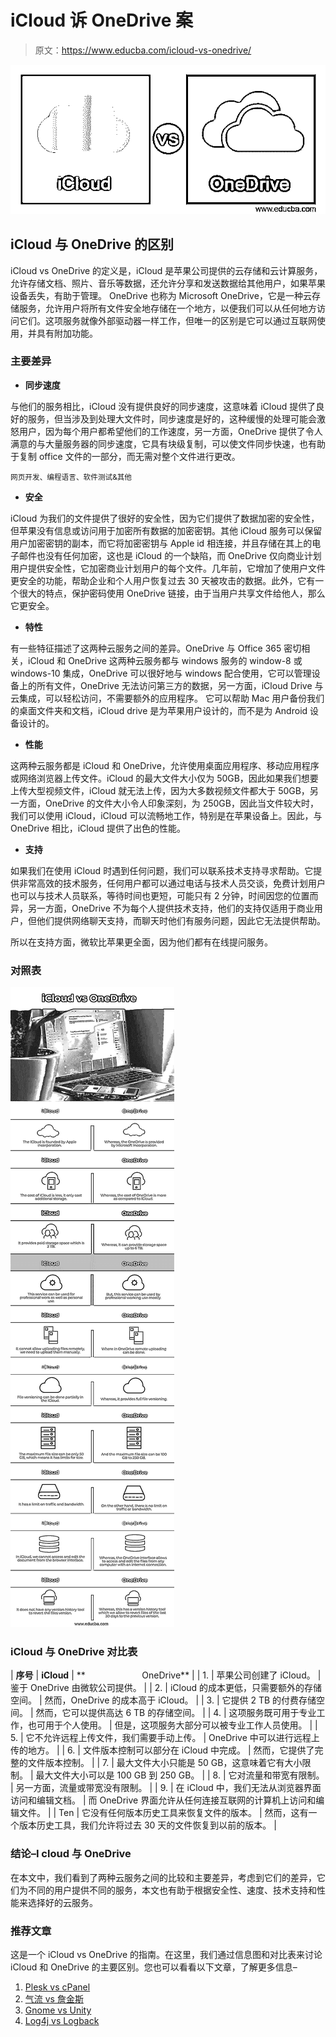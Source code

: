 # iCloud 诉 OneDrive 案

> 原文：<https://www.educba.com/icloud-vs-onedrive/>

![iCloud vs OneDrive](img/f7937da908955a8e1ad1609d8f7cb7f0.png)



## iCloud 与 OneDrive 的区别

iCloud vs OneDrive 的定义是，iCloud 是苹果公司提供的云存储和云计算服务，允许存储文档、照片、音乐等数据，还允许分享和发送数据给其他用户，如果苹果设备丢失，有助于管理。 OneDrive 也称为 Microsoft OneDrive，它是一种云存储服务，允许用户将所有文件安全地存储在一个地方，以便我们可以从任何地方访问它们。这项服务就像外部驱动器一样工作，但唯一的区别是它可以通过互联网使用，并具有附加功能。

### 主要差异

*   **同步速度**

与他们的服务相比，iCloud 没有提供良好的同步速度，这意味着 iCloud 提供了良好的服务，但当涉及到处理大文件时，同步速度是好的，这种缓慢的处理可能会激怒用户，因为每个用户都希望他们的工作速度，另一方面，OneDrive 提供了令人满意的与大量服务器的同步速度，它具有块级复制，可以使文件同步快速，也有助于复制 office 文件的一部分，而无需对整个文件进行更改。

<small>网页开发、编程语言、软件测试&其他</small>

*   **安全**

iCloud 为我们的文件提供了很好的安全性，因为它们提供了数据加密的安全性，但苹果没有信息或访问用于加密所有数据的加密密钥。其他 iCloud 服务可以保留用户加密密钥的副本，而它将加密密钥与 Apple id 相连接，并且存储在其上的电子邮件也没有任何加密，这也是 iCloud 的一个缺陷，而 OneDrive 仅向商业计划用户提供安全性，它加密商业计划用户的每个文件。几年前，它增加了使用户文件更安全的功能，帮助企业和个人用户恢复过去 30 天被攻击的数据。此外，它有一个很大的特点，保护密码使用 OneDrive 链接，由于当用户共享文件给他人，那么它更安全。

*   **特性**

有一些特征描述了这两种云服务之间的差异。OneDrive 与 Office 365 密切相关，iCloud 和 OneDrive 这两种云服务都与 windows 服务的 window-8 或 windows-10 集成，OneDrive 可以很好地与 windows 配合使用，它可以管理设备上的所有文件，OneDrive 无法访问第三方的数据，另一方面，iCloud Drive 与云集成，可以轻松访问，不需要额外的应用程序。 它可以帮助 Mac 用户备份我们的桌面文件夹和文档，iCloud drive 是为苹果用户设计的，而不是为 Android 设备设计的。

*   **性能**

这两种云服务都是 iCloud 和 OneDrive，允许使用桌面应用程序、移动应用程序或网络浏览器上传文件。iCloud 的最大文件大小仅为 50GB，因此如果我们想要上传大型视频文件，iCloud 就无法上传，因为大多数视频文件都大于 50GB，另一方面，OneDrive 的文件大小令人印象深刻，为 250GB，因此当文件较大时，我们可以使用 iCloud，iCloud 可以流畅地工作，特别是在苹果设备上。因此，与 OneDrive 相比，iCloud 提供了出色的性能。

*   **支持**

如果我们在使用 iCloud 时遇到任何问题，我们可以联系技术支持寻求帮助。它提供非常高效的技术服务，任何用户都可以通过电话与技术人员交谈，免费计划用户也可以与技术人员联系，等待时间也更短，可能只有 2 分钟，时间因您的位置而异，另一方面，OneDrive 不为每个人提供技术支持，他们的支持仅适用于商业用户，但他们提供网络聊天支持，而聊天时他们有服务问题，因此它无法提供帮助。

所以在支持方面，微软比苹果更全面，因为他们都有在线提问服务。

### 对照表

![iCloud-vs-OneDrive-info](img/3d4e2d7953acfc6983469b53d8305932.png)



### iCloud 与 OneDrive 对比表

| **序号** | **iCloud** | **                       OneDrive** |
| 1. | 苹果公司创建了 iCloud。 | 鉴于 OneDrive 由微软公司提供。 |
| 2. | iCloud 的成本更低，只需要额外的存储空间。 | 然而，OneDrive 的成本高于 iCloud。 |
| 3. | 它提供 2 TB 的付费存储空间。 | 然而，它可以提供高达 6 TB 的存储空间。 |
| 4. | 这项服务既可用于专业工作，也可用于个人使用。 | 但是，这项服务大部分可以被专业工作人员使用。 |
| 5. | 它不允许远程上传文件，我们需要手动上传。 | OneDrive 中可以进行远程上传的地方。 |
| 6. | 文件版本控制可以部分在 iCloud 中完成。 | 然而，它提供了完整的文件版本控制。 |
| 7. | 最大文件大小只能是 50 GB，这意味着它有大小限制。 | 最大文件大小可以是 100 GB 到 250 GB。 |
| 8. | 它对流量和带宽有限制。 | 另一方面，流量或带宽没有限制。 |
| 9. | 在 iCloud 中，我们无法从浏览器界面访问和编辑文档。 | 而 OneDrive 界面允许从任何连接互联网的计算机上访问和编辑文件。 |
| Ten | 它没有任何版本历史工具来恢复文件的版本。 | 然而，这有一个版本历史工具，我们允许将过去 30 天的文件恢复到以前的版本。 |

### 结论–I cloud 与 OneDrive

在本文中，我们看到了两种云服务之间的比较和主要差异，考虑到它们的差异，它们为不同的用户提供不同的服务，本文也有助于根据安全性、速度、技术支持和性能来选择好的云服务。

### 推荐文章

这是一个 iCloud vs OneDrive 的指南。在这里，我们通过信息图和对比表来讨论 iCloud 和 OneDrive 的主要区别。您也可以看看以下文章，了解更多信息–

1.  [Plesk vs cPanel](https://www.educba.com/plesk-vs-cpanel/)
2.  [气流 vs 詹金斯](https://www.educba.com/airflow-vs-jenkins/)
3.  [Gnome vs Unity](https://www.educba.com/gnome-vs-unity/)
4.  [Log4j vs Logback](https://www.educba.com/log4j-vs-logback/)





